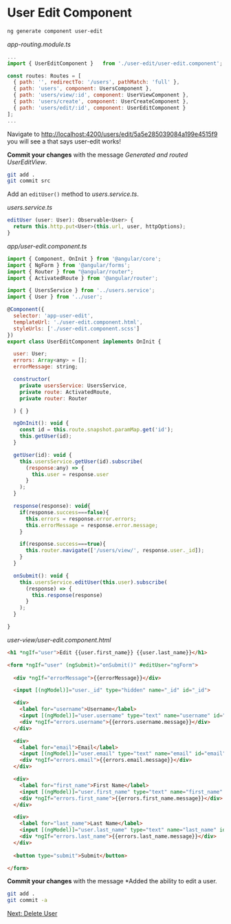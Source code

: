 # User Edit Component

```sh
ng generate component user-edit
```

*app-routing.module.ts*
```js
...
import { UserEditComponent }   from './user-edit/user-edit.component';

const routes: Routes = [
  { path: '', redirectTo: '/users', pathMatch: 'full' },
  { path: 'users', component: UsersComponent },
  { path: 'users/view/:id', component: UserViewComponent },
  { path: 'users/create', component: UserCreateComponent },
  { path: 'users/edit/:id', component: UserEditComponent }
];
...
```

Navigate to [http://localhost:4200/users/edit/5a5e285039084a199e4515f9](http://localhost:4200/users/edit/1) you will see a that says user-edit works!

**Commit your changes** with the message *Generated and routed UserEditView*.

```sh
git add .
git commit src
```

Add an ```editUser()``` method to *users.service.ts*.

*users.service.ts*
```js
editUser (user: User): Observable<User> {
  return this.http.put<User>(this.url, user, httpOptions);
}
```

*app/user-edit.component.ts*
```js
import { Component, OnInit } from '@angular/core';
import { NgForm } from '@angular/forms';
import { Router } from "@angular/router";
import { ActivatedRoute } from '@angular/router';

import { UsersService } from '../users.service';
import { User } from '../user';

@Component({
  selector: 'app-user-edit',
  templateUrl: './user-edit.component.html',
  styleUrls: ['./user-edit.component.scss']
})
export class UserEditComponent implements OnInit {

  user: User;
  errors: Array<any> = [];
  errorMessage: string;

  constructor(
    private usersService: UsersService,
    private route: ActivatedRoute,
    private router: Router

  ) { }

  ngOnInit(): void {
    const id = this.route.snapshot.paramMap.get('id');
    this.getUser(id);
  }

  getUser(id): void {
    this.usersService.getUser(id).subscribe(
      (response:any) => {
        this.user = response.user
      }
    );
  }

  response(response): void{
    if(response.success===false){
      this.errors = response.error.errors;
      this.errorMessage = response.error.message;
    }

    if(response.success===true){
      this.router.navigate(['/users/view/', response.user._id]);
    }
  }

  onSubmit(): void {
    this.usersService.editUser(this.user).subscribe(
      (response) => {
        this.response(response)
      }
    );
  }

}
```

*user-view/user-edit.component.html*
```html
<h1 *ngIf="user">Edit {{user.first_name}} {{user.last_name}}</h1>

<form *ngIf="user" (ngSubmit)="onSubmit()" #editUser="ngForm">
  
  <div *ngIf="errorMessage">{{errorMessage}}</div>

  <input [(ngModel)]="user._id" type="hidden" name="_id" id="_id">

  <div>
    <label for="username">Username</label>
    <input [(ngModel)]="user.username" type="text" name="username" id="username">
    <div *ngIf="errors.username">{{errors.username.message}}</div>
  </div>

  <div>
    <label for="email">Email</label>
    <input [(ngModel)]="user.email" type="text" name="email" id="email">
    <div *ngIf="errors.email">{{errors.email.message}}</div>
  </div>

  <div>
    <label for="first_name">First Name</label>
    <input [(ngModel)]="user.first_name" type="text" name="first_name" id="first_name">
    <div *ngIf="errors.first_name">{{errors.first_name.message}}</div>
  </div>

  <div>
    <label for="last_name">Last Name</label>
    <input [(ngModel)]="user.last_name" type="text" name="last_name" id="last_name">
    <div *ngIf="errors.last_name">{{errors.last_name.message}}</div>
  </div>
  
  <button type="submit">Submit</button>

</form>
```
**Commit your changes** with the message *Added the ability to edit a user.

```sh
git add .
git commit -a
```
[Next: Delete User](08-DeleteAUser.md)
